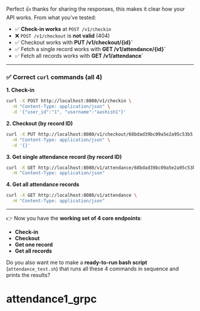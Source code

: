 Perfect 👍 thanks for sharing the responses, this makes it clear how your API works.
From what you’ve tested:

* ✅ **Check-in works** at `POST /v1/checkin`
* ❌ `POST /v1/checkout` is **not valid** (404)
* ✅ Checkout works with **PUT /v1/checkout/{id}\`**
* ✅ Fetch a single record works with **GET /v1/attendance/{id}\`**
* ✅ Fetch all records works with **GET /v1/attendance\`**

---

### ✅ Correct `curl` commands (all 4)

**1. Check-in**

```bash
curl -X POST http://localhost:8080/v1/checkin \
  -H "Content-Type: application/json" \
  -d '{"user_id":"1", "username":"aashish1"}'
```

**2. Checkout (by record ID)**

```bash
curl -X PUT http://localhost:8080/v1/checkout/68bdad39bc09a5e2a95c53b5 \
  -H "Content-Type: application/json" \
  -d '{}'
```

**3. Get single attendance record (by record ID)**

```bash
curl -X GET http://localhost:8080/v1/attendance/68bdad39bc09a5e2a95c53b5 \
  -H "Content-Type: application/json"
```

**4. Get all attendance records**

```bash
curl -X GET http://localhost:8080/v1/attendance \
  -H "Content-Type: application/json"
```

---

👉 Now you have the **working set of 4 core endpoints**:

* **Check-in**
* **Checkout**
* **Get one record**
* **Get all records**

Do you also want me to make a **ready-to-run bash script** (`attendance_test.sh`) that runs all these 4 commands in sequence and prints the results?
# attendance1_grpc
